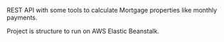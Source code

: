 REST API with some tools to calculate Mortgage properties like monthly payments.

Project is structure to run on AWS Elastic Beanstalk.